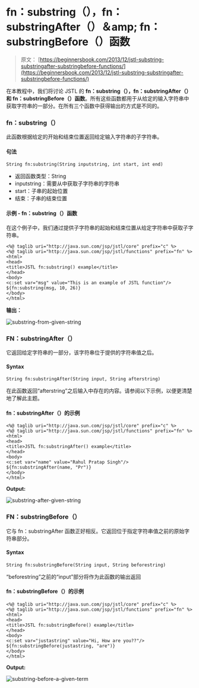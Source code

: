 # fn：substring（），fn：substringAfter（）＆amp; fn：substringBefore（）函数

> 原文： [https://beginnersbook.com/2013/12/jstl-substring-substringafter-substringbefore-functions/](https://beginnersbook.com/2013/12/jstl-substring-substringafter-substringbefore-functions/)

在本教程中，我们将讨论 JSTL 的 **fn：substring（），fn：substringAfter（）和 fn：substringBefore（）函数**。所有这些函数都用于从给定的输入字符串中获取字符串的一部分。在所有三个函数中获得输出的方式是不同的。

### fn：substring（）

此函数根据给定的开始和结束位置返回给定输入字符串的子字符串。

#### 句法

```
String fn:substring(String inputstring, int start, int end)
```

*   返回函数类型：String
*   inputstring：需要从中获取子字符串的字符串
*   start：子串的起始位置
*   结束：子串的结束位置

#### 示例 - fn：substring（）函数

在这个例子中，我们通过提供子字符串的起始和结束位置从给定字符串中获取子字符串。

```
<%@ taglib uri="http://java.sun.com/jsp/jstl/core" prefix="c" %>
<%@ taglib uri="http://java.sun.com/jsp/jstl/functions" prefix="fn" %>
<html>
<head>
<title>JSTL fn:substring() example</title>
</head>
<body>
<c:set var="msg" value="This is an example of JSTL function"/>
${fn:substring(msg, 10, 26)}
</body>
</html>
```

**输出：**

![substring-from-given-string](../Images/eafa7b97915c6e00215f88624d2454e3.jpg)

### FN：substringAfter（）

它返回给定字符串的一部分，该字符串位于提供的字符串值之后。

#### Syntax

```
String fn:substringAfter(String input, String afterstring)
```

在此函数返回“afterstring”之后输入中存在的内容。请参阅以下示例，以便更清楚地了解此主题。

#### fn：substringAfter（）的示例

```
<%@ taglib uri="http://java.sun.com/jsp/jstl/core" prefix="c" %>
<%@ taglib uri="http://java.sun.com/jsp/jstl/functions" prefix="fn" %>
<html>
<head>
<title>JSTL fn:substringAfter() example</title>
</head>
<body>
<c:set var="name" value="Rahul Pratap Singh"/>
${fn:substringAfter(name, "Pr")}
</body>
</html>
```

**Output:**

![substring-after-given-string](../Images/0a274f265060e374e4aa5310508148e3.jpg)

### FN：substringBefore（）

它与 fn：substringAfter 函数正好相反。它返回位于指定字符串值之前的原始字符串部分。

#### Syntax

```
String fn:substringBefore(String input, String beforestring)
```

“beforestring”之前的“input”部分将作为此函数的输出返回

#### fn：substringBefore（）的示例

```
<%@ taglib uri="http://java.sun.com/jsp/jstl/core" prefix="c" %>
<%@ taglib uri="http://java.sun.com/jsp/jstl/functions" prefix="fn" %>
<html>
<head>
<title>JSTL fn:substringBefore() example</title>
</head>
<body>
<c:set var="justastring" value="Hi, How are you??"/>
${fn:substringBefore(justastring, "are")}
</body>
</html>
```

**Output:**

![substring-before-a-given-term](../Images/4168989930ceac88ddd1612484a61825.jpg)